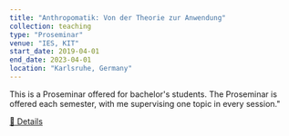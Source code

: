 ```yaml
---
title: "Anthropomatik: Von der Theorie zur Anwendung"
collection: teaching
type: "Proseminar"
venue: "IES, KIT"
start_date: 2019-04-01
end_date: 2023-04-01
location: "Karlsruhe, Germany"
---
```


This is a Proseminar offered for bachelor's students. The Proseminar is offered each semester, with me supervising one topic in every session."

<a href="https://ies.iar.kit.edu/lehre_proseminar_anthropomatik.php">📖 Details</a>